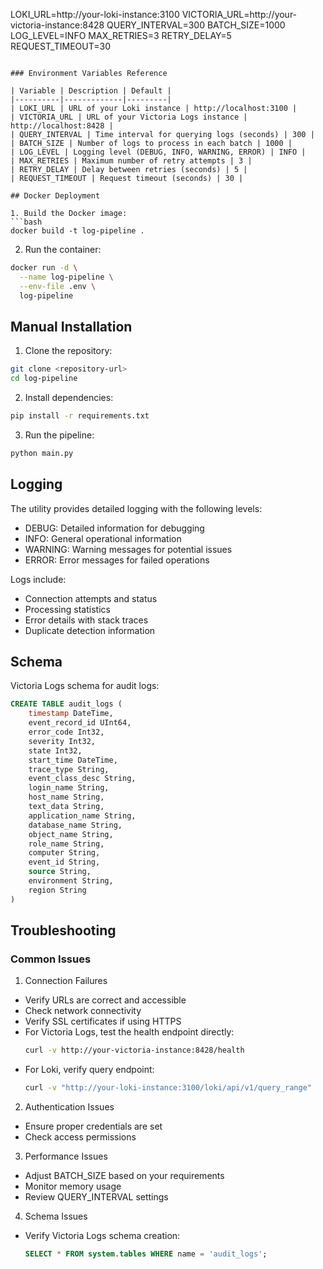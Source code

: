 LOKI_URL=http://your-loki-instance:3100
VICTORIA_URL=http://your-victoria-instance:8428
QUERY_INTERVAL=300
BATCH_SIZE=1000
LOG_LEVEL=INFO
MAX_RETRIES=3
RETRY_DELAY=5
REQUEST_TIMEOUT=30
```

### Environment Variables Reference

| Variable | Description | Default |
|----------|-------------|---------|
| LOKI_URL | URL of your Loki instance | http://localhost:3100 |
| VICTORIA_URL | URL of your Victoria Logs instance | http://localhost:8428 |
| QUERY_INTERVAL | Time interval for querying logs (seconds) | 300 |
| BATCH_SIZE | Number of logs to process in each batch | 1000 |
| LOG_LEVEL | Logging level (DEBUG, INFO, WARNING, ERROR) | INFO |
| MAX_RETRIES | Maximum number of retry attempts | 3 |
| RETRY_DELAY | Delay between retries (seconds) | 5 |
| REQUEST_TIMEOUT | Request timeout (seconds) | 30 |

## Docker Deployment

1. Build the Docker image:
```bash
docker build -t log-pipeline .
```

2. Run the container:
```bash
docker run -d \
  --name log-pipeline \
  --env-file .env \
  log-pipeline
```

## Manual Installation

1. Clone the repository:
```bash
git clone <repository-url>
cd log-pipeline
```

2. Install dependencies:
```bash
pip install -r requirements.txt
```

3. Run the pipeline:
```bash
python main.py
```

## Logging

The utility provides detailed logging with the following levels:
- DEBUG: Detailed information for debugging
- INFO: General operational information
- WARNING: Warning messages for potential issues
- ERROR: Error messages for failed operations

Logs include:
- Connection attempts and status
- Processing statistics
- Error details with stack traces
- Duplicate detection information

## Schema

Victoria Logs schema for audit logs:

```sql
CREATE TABLE audit_logs (
    timestamp DateTime,
    event_record_id UInt64,
    error_code Int32,
    severity Int32,
    state Int32,
    start_time DateTime,
    trace_type String,
    event_class_desc String,
    login_name String,
    host_name String,
    text_data String,
    application_name String,
    database_name String,
    object_name String,
    role_name String,
    computer String,
    event_id String,
    source String,
    environment String,
    region String
)
```

## Troubleshooting

### Common Issues

1. Connection Failures
- Verify URLs are correct and accessible
- Check network connectivity
- Verify SSL certificates if using HTTPS
- For Victoria Logs, test the health endpoint directly:
  ```bash
  curl -v http://your-victoria-instance:8428/health
  ```
- For Loki, verify query endpoint:
  ```bash
  curl -v "http://your-loki-instance:3100/loki/api/v1/query_range"
  ```

2. Authentication Issues
- Ensure proper credentials are set
- Check access permissions

3. Performance Issues
- Adjust BATCH_SIZE based on your requirements
- Monitor memory usage
- Review QUERY_INTERVAL settings

4. Schema Issues
- Verify Victoria Logs schema creation:
  ```sql
  SELECT * FROM system.tables WHERE name = 'audit_logs';